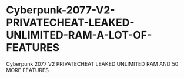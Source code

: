 # Cyberpunk-2077-V2-PRIVATECHEAT-LEAKED-UNLIMITED-RAM-A-LOT-OF-FEATURES
Cyberpunk 2077 V2 PRIVATECHEAT LEAKED UNLIMITED RAM AND 50 MORE FEATURES
